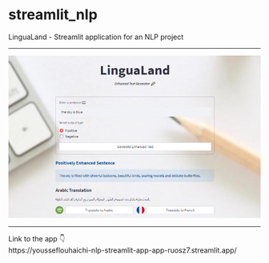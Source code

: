 # streamlit_nlp
LinguaLand - Streamlit application for an NLP project
<hr>

<p align="center">
  <img src="images/app_demo.png" alt="App Demo">
</p>

<hr>
Link to the app  
👇
<br>
https://yousseflouhaichi-nlp-streamlit-app-app-ruosz7.streamlit.app/
